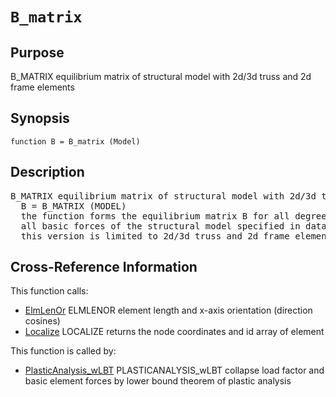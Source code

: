 
<!-- <a name="_top"></a>
<div><a href="../../../_index.md">Home</a> &gt;  <a href="#">latest</a> &gt; <a href="#">Introspection</a> &gt; <a href="_index.md">Structure</a> &gt; B_matrix.m</div> -->

<!--<table width="100%"><tr><td align="left"><a href="../../../_index.md"><img alt="<" border="0" src="../../../left.png">&nbsp;Master index</a></td>
<td align="right"><a href="_index.md">Index for latest\Introspection\Structure&nbsp;<img alt=">" border="0" src="../../../right.png"></a></td></tr></table>-->
# `B_matrix`
<!-- <h1>B_matrix
</h1> -->

## <a name="_name"></a>Purpose

<!-- <h2 id="purpose"><a name="_name"></a>Purpose</h2> -->

B_MATRIX equilibrium matrix of structural model with 2d/3d truss and 2d frame elements

<!-- <div class="box"><strong>B_MATRIX equilibrium matrix of structural model with 2d/3d truss and 2d frame elements</strong></div> -->

## <a name="_synopsis"></a>Synopsis

`function B = B_matrix (Model)` 
## <a name="_description"></a>Description

<pre class="comment">B_MATRIX equilibrium matrix of structural model with 2d/3d truss and 2d frame elements
  B = B_MATRIX (MODEL)
  the function forms the equilibrium matrix B for all degrees of freedom (DOFs) and
  all basic forces of the structural model specified in data structure MODEL;
  this version is limited to 2d/3d truss and 2d frame elements</pre>
<!-- <div class="fragment"><pre class="comment">B_MATRIX equilibrium matrix of structural model with 2d/3d truss and 2d frame elements
  B = B_MATRIX (MODEL)
  the function forms the equilibrium matrix B for all degrees of freedom (DOFs) and
  all basic forces of the structural model specified in data structure MODEL;
  this version is limited to 2d/3d truss and 2d frame elements</pre></div> -->

<!-- crossreference -->
## <a name="_cross"></a>Cross-Reference Information

This function calls:
<ul style="list-style-image:url(../../../matlabicon.gif)">
<li><a href="../../../latest/Introspection/Frame/ElmLenOr" class="code" title="function [L,dcx] = ElmLenOr (xyz)">ElmLenOr</a>	ELMLENOR element length and x-axis orientation (direction cosines)</li><li><a href="../../../latest/Introspection/Frame/Localize" class="code" title="function [xyz,id] = Localize (Model,el)">Localize</a>	LOCALIZE returns the node coordinates and id array of element</li></ul>
This function is called by:
<ul style="list-style-image:url(../../../matlabicon.gif)">
<li><a href="../../../latest/Solution_Library/Plastic_Analysis/PlasticAnalysis_wLBT.md" class="code" title="function [lamdac,Qc] = PlasticAnalysis_wLBT (Bf,Qpl,Pref,Pcf,Options)">PlasticAnalysis_wLBT</a>	PLASTICANALYSIS_wLBT collapse load factor and basic element forces by lower bound theorem of plastic analysis</li></ul>
<!-- crossreference -->




<!-- <hr><address>Generated on Sun 20-Dec-2020 19:28:50 by <strong><a href="http://www.artefact.tk/software/matlab/m2html/" title="Matlab Documentation in HTML">m2html</a></strong> &copy; 2005</address> -->